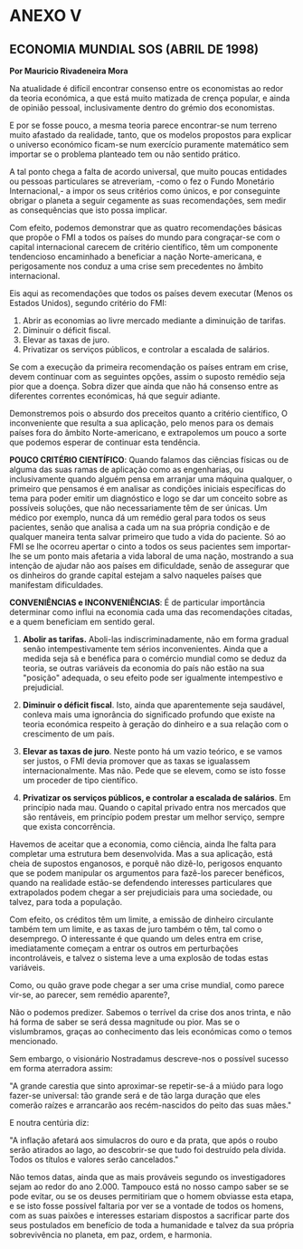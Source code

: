 # ANEXO V

## ECONOMIA MUNDIAL SOS (ABRIL DE 1998)

**Por Mauricio Rivadeneira Mora**

Na atualidade é difícil encontrar consenso entre os economistas ao redor da teoria económica, a que está muito matizada de crença popular, e ainda de opinião pessoal, inclusivamente dentro do grémio dos economistas.

E por se fosse pouco, a mesma teoria parece encontrar-se num terreno muito afastado da realidade, tanto, que os modelos propostos para explicar o universo económico ficam-se num exercício puramente matemático sem importar se o problema planteado tem ou não sentido prático.

A tal ponto chega a falta de acordo universal, que muito poucas entidades ou pessoas particulares se atreveriam, -como o fez o Fundo Monetário Internacional,- a impor os seus critérios como únicos, e por conseguinte obrigar o planeta a seguir cegamente as suas recomendações, sem medir as consequências que isto possa implicar.

Com efeito, podemos demonstrar que as quatro recomendações básicas que propõe o FMI a todos os países do mundo para congraçar-se com o capital internacional carecem de critério científico, têm um componente tendencioso encaminhado a beneficiar a nação Norte-americana, e perigosamente nos conduz a uma crise sem precedentes no âmbito internacional.

Eis aqui as recomendações que todos os países devem executar (Menos os Estados Unidos), segundo critério do FMI:

1. Abrir as economias ao livre mercado mediante a diminuição de tarifas.
2. Diminuir o déficit fiscal.
3. Elevar as taxas de juro.
4. Privatizar os serviços públicos, e controlar a escalada de salários.

Se com a execução da primeira recomendação os países entram em crise, devem continuar com as seguintes opções, assim o suposto remédio seja pior que a doença. Sobra dizer que ainda que não há consenso entre as diferentes correntes económicas, há que seguir adiante.

Demonstremos pois o absurdo dos preceitos quanto a critério científico, O inconveniente que resulta a sua aplicação, pelo menos para os demais países fora do âmbito Norte-americano, e extrapolemos um pouco a sorte que podemos esperar de continuar esta tendência.

**POUCO CRITÉRIO CIENTÍFICO**: Quando falamos das ciências físicas ou de alguma das suas ramas de aplicação como as engenharias, ou inclusivamente quando alguém pensa em arranjar uma máquina qualquer, o primeiro que pensamos é em analisar as condições iniciais específicas do tema para poder emitir um diagnóstico e logo se dar um conceito sobre as possíveis soluções, que não necessariamente têm de ser únicas. Um médico por exemplo, nunca dá um remédio geral para todos os seus pacientes, senão que analisa a cada um na sua própria condição e de qualquer maneira tenta salvar primeiro que tudo a vida do paciente. Só ao FMI se lhe ocorreu apertar o cinto a todos os seus pacientes sem importar-lhe se um ponto mais afetaria a vida laboral de uma nação, mostrando a sua intenção de ajudar não aos países em dificuldade, senão de assegurar que os dinheiros do grande capital estejam a salvo naqueles países que manifestam dificuldades.

**CONVENIÊNCIAS e INCONVENIÊNCIAS**: É de particular importância determinar como influi na economia cada uma das recomendações citadas, e a quem beneficiam em sentido geral.

1. **Abolir as tarifas.** Aboli-las indiscriminadamente, não em forma gradual senão intempestivamente tem sérios inconvenientes. Ainda que a medida seja sã e benéfica para o comércio mundial como se deduz da teoria, se outras variáveis da economia do país não estão na sua "posição" adequada, o seu efeito pode ser igualmente intempestivo e prejudicial.

2. **Diminuir o déficit fiscal**. Isto, ainda que aparentemente seja saudável, conleva mais uma ignorância do significado profundo que existe na teoria económica respeito à geração do dinheiro e a sua relação com o crescimento de um país.

3. **Elevar as taxas de juro**. Neste ponto há um vazio teórico, e se vamos ser justos, o FMI devia promover que as taxas se igualassem internacionalmente. Mas não. Pede que se elevem, como se isto fosse um proceder de tipo científico.

4. **Privatizar os serviços públicos, e controlar a escalada de salários**. Em princípio nada mau. Quando o capital privado entra nos mercados que são rentáveis, em princípio podem prestar um melhor serviço, sempre que exista concorrência.

Havemos de aceitar que a economia, como ciência, ainda lhe falta para completar uma estrutura bem desenvolvida. Mas a sua aplicação, está cheia de supostos enganosos, e porquê não dizê-lo, perigosos enquanto que se podem manipular os argumentos para fazê-los parecer benéficos, quando na realidade estão-se defendendo interesses particulares que extrapolados podem chegar a ser prejudiciais para uma sociedade, ou talvez, para toda a população.

Com efeito, os créditos têm um limite, a emissão de dinheiro circulante também tem um limite, e as taxas de juro também o têm, tal como o desemprego. O interessante é que quando um deles entra em crise, imediatamente começam a entrar os outros em perturbações incontroláveis, e talvez o sistema leve a uma explosão de todas estas variáveis.

Como, ou quão grave pode chegar a ser uma crise mundial, como parece vir-se, ao parecer, sem remédio aparente?,

Não o podemos predizer. Sabemos o terrível da crise dos anos trinta, e não há forma de saber se será dessa magnitude ou pior. Mas se o vislumbramos, graças ao conhecimento das leis económicas como o temos mencionado.

Sem embargo, o visionário Nostradamus descreve-nos o possível sucesso em forma aterradora assim:

"A grande carestia que sinto aproximar-se repetir-se-á a miúdo para logo fazer-se universal: tão grande será e de tão larga duração que eles comerão raízes e arrancarão aos recém-nascidos do peito das suas mães."

E noutra centúria diz:

"A inflação afetará aos simulacros do ouro e da prata, que após o roubo serão atirados ao lago, ao descobrir-se que tudo foi destruído pela dívida. Todos os títulos e valores serão cancelados."

Não temos datas, ainda que as mais prováveis segundo os investigadores sejam ao redor do ano 2.000. Tampouco está no nosso campo saber se se pode evitar, ou se os deuses permitiriam que o homem obviasse esta etapa, e se isto fosse possível faltaria por ver se a vontade de todos os homens, com as suas paixões e interesses estariam dispostos a sacrificar parte dos seus postulados em benefício de toda a humanidade e talvez da sua própria sobrevivência no planeta, em paz, ordem, e harmonia.
